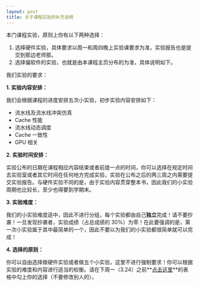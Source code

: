 ```yaml
---
layout: post
title: 关于课程实验的补充说明
---
```



本门课程实验，原则上你有以下两种选择：

1. 选择硬件实验，具体要求以周一和周四晚上实验课要求为准，实验报告也是提交到那边老师那。
2. 选择偏软件的实验，也就是由本课程主页分布的为准，具体说明如下。

我们实验的要求：

**1. 实验内容安排：**

我们会根据课程的进度安排五次小实验，初步实验内容安排如下：

* 流水线及流水线冲突仿真
* Cache 性能
* 流水线动态调度
* Cache 一致性
* GPU 相关


**2. 实验时间安排：**

实验公布的日期在课程相应内容结束或者前提一点的时间，你可以选择在规定时间去实验室或者其它时间在任何地方完成实验，实验在公布之后的两三周之内需要提交实验报告。与硬件实验不同的是，由于实验内容贯穿整本书，因此我们的小实验周期也比较长，至少也得要到学期末。

**3. 实验难度：**

我们的小实验难度适中，因此不进行分组，每个实验都由自己**独立**完成！请不要抄袭！一旦发现抄袭者，实验成绩（占总成绩的 30%）为零！在此要强调的是，第一次小实验属于其中最简单的一个，因此不要以为我们的小实验都很简单就可以完成！


**4. 选择的原则：**

你可以自由选择做硬件实验或者做五个小实验，这里不进行强制要求！你可以根据实验的难度和内容进行适当的权衡。请在下周一（3.24）之前**[点击这里](http://1drv.ms/1ghSWJu)**的表格中勾上你的选择（不要修改别人的）。


